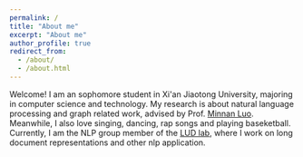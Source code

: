 ```yaml
---
permalink: /
title: "About me"
excerpt: "About me"
author_profile: true
redirect_from: 
  - /about/
  - /about.html
---
```



Welcome! I am an sophomore student in Xi'an Jiaotong University, majoring in computer science and technology. My research is about natural language processing and graph related work, advised by Prof. [Minnan Luo](https://gr.xjtu.edu.cn/en/web/minnluo). Meanwhile, I also love singing, dancing, rap songs and playing baseketball. Currently, I am the NLP group member of the [LUD lab](https://luoundergradxjtu.github.io/), where I work on long document representations and other nlp application.
